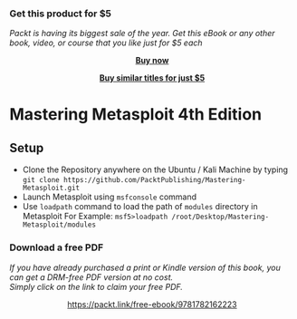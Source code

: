 
### Get this product for $5

<i>Packt is having its biggest sale of the year. Get this eBook or any other book, video, or course that you like just for $5 each</i>


<b><p align='center'>[Buy now](https://packt.link/9781786463166)</p></b>


<b><p align='center'>[Buy similar titles for just $5](https://subscription.packtpub.com/search)</p></b>


# Mastering Metasploit 4th Edition #

## Setup ##
- Clone the Repository anywhere on the Ubuntu / Kali Machine by typing `git clone https://github.com/PacktPublishing/Mastering-Metasploit.git`
- Launch Metasploit using `msfconsole` command
- Use `loadpath` command to load the path of `modules` directory in Metasploit For Example: `msf5>loadpath /root/Desktop/Mastering-Metasploit/modules`
### Download a free PDF

 <i>If you have already purchased a print or Kindle version of this book, you can get a DRM-free PDF version at no cost.<br>Simply click on the link to claim your free PDF.</i>
<p align="center"> <a href="https://packt.link/free-ebook/9781782162223">https://packt.link/free-ebook/9781782162223 </a> </p>